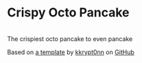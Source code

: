 # **Crispy Octo Pancake**
<br />
The crispiest octo pancake to even pancake

Based on [a template](https://github.com/kkrypt0nn/Python-Discord-Bot-Template) by [kkrypt0nn](https://github.com/kkrypt0nn) on [GitHub](https://github.com/)